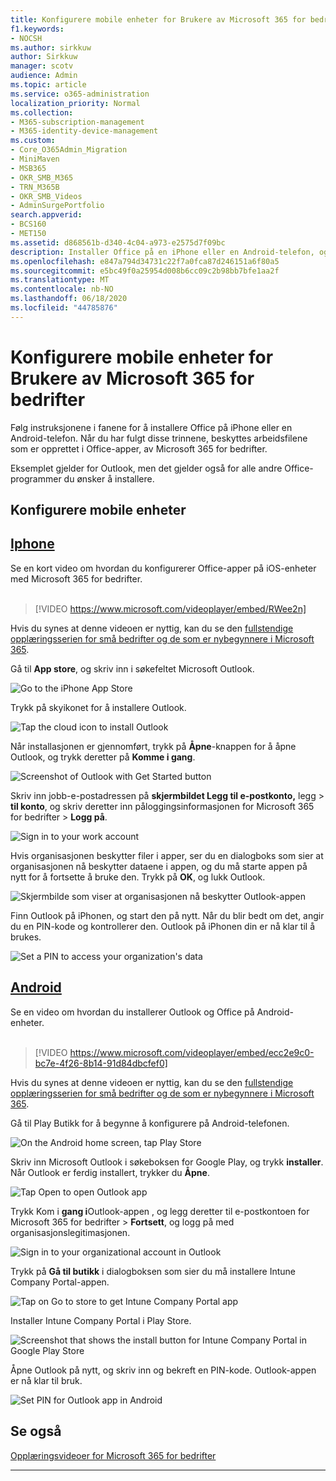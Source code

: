 ```yaml
---
title: Konfigurere mobile enheter for Brukere av Microsoft 365 for bedrifter
f1.keywords:
- NOCSH
ms.author: sirkkuw
author: Sirkkuw
manager: scotv
audience: Admin
ms.topic: article
ms.service: o365-administration
localization_priority: Normal
ms.collection:
- M365-subscription-management
- M365-identity-device-management
ms.custom:
- Core_O365Admin_Migration
- MiniMaven
- MSB365
- OKR_SMB_M365
- TRN_M365B
- OKR_SMB_Videos
- AdminSurgePortfolio
search.appverid:
- BCS160
- MET150
ms.assetid: d868561b-d340-4c04-a973-e2575d7f09bc
description: Installer Office på en iPhone eller en Android-telefon, og arbeidsfilene dine i Office-apper beskyttes av Microsoft 365 for bedrifter.
ms.openlocfilehash: e847a794d34731c22f7a0fca87d246151a6f80a5
ms.sourcegitcommit: e5bc49f0a25954d008b6cc09c2b98bb7bfe1aa2f
ms.translationtype: MT
ms.contentlocale: nb-NO
ms.lasthandoff: 06/18/2020
ms.locfileid: "44785876"
---
```

# <a name="set-up-mobile-devices-for-microsoft-365-for-business-users"></a>Konfigurere mobile enheter for Brukere av Microsoft 365 for bedrifter

Følg instruksjonene i fanene for å installere Office på iPhone eller en Android-telefon. Når du har fulgt disse trinnene, beskyttes arbeidsfilene som er opprettet i Office-apper, av Microsoft 365 for bedrifter.

Eksemplet gjelder for Outlook, men det gjelder også for alle andre Office-programmer du ønsker å installere.
  
## <a name="set-up-mobile-devices"></a>Konfigurere mobile enheter

## <a name="iphone"></a>[Iphone](#tab/iPhone)
  
Se en kort video om hvordan du konfigurerer Office-apper på iOS-enheter med Microsoft 365 for bedrifter.<br><br>

> [!VIDEO https://www.microsoft.com/videoplayer/embed/RWee2n] 

Hvis du synes at denne videoen er nyttig, kan du se den [fullstendige opplæringsserien for små bedrifter og de som er nybegynnere i Microsoft 365](https://support.microsoft.com/office/6ab4bbcd-79cf-4000-a0bd-d42ce4d12816).

Gå til **App store**, og skriv inn i søkefeltet Microsoft Outlook.
  
![Go to the iPhone App Store](../media/886913de-76e5-4883-8ed0-4eb3ec06188f.png)
  
Trykk på skyikonet for å installere Outlook.
  
![Tap the cloud icon to install Outlook](../media/665e1620-948a-4ab8-b914-dca49530142c.png)
  
Når installasjonen er gjennomført, trykk på **Åpne**-knappen for å åpne Outlook, og trykk deretter på **Komme i gang**.
  
![Screenshot of Outlook with Get Started button](../media/005bedec-ae50-4d75-b3bb-e7cef9e2561c.png)
  
Skriv inn jobb-e-postadressen på **skjermbildet Legg til e-postkonto,** legg \> **til konto**, og skriv deretter inn påloggingsinformasjonen for Microsoft 365 for bedrifter \> **Logg på**.
  
![Sign in to your work account](../media/3cef1fb5-7bec-4d3d-8542-872b731ce19f.png)
  
Hvis organisasjonen beskytter filer i apper, ser du en dialogboks som sier at organisasjonen nå beskytter dataene i appen, og du må starte appen på nytt for å fortsette å bruke den. Trykk på **OK**, og lukk Outlook. 
  
![Skjermbilde som viser at organisasjonen nå beskytter Outlook-appen](../media/fb4c1c84-b1e9-42e1-8070-c13dcf79fb09.png)
  
Finn Outlook på iPhonen, og start den på nytt. Når du blir bedt om det, angir du en PIN-kode og kontrollerer den. Outlook på iPhonen din er nå klar til å brukes.
  
![Set a PIN to access your organization's data](../media/64f2630b-3164-47a4-9dd6-ca0c29ed5fb3.png)
  
## <a name="android"></a>[Android](#tab/Android)
  
Se en video om hvordan du installerer Outlook og Office på Android-enheter.<br><br>

> [!VIDEO https://www.microsoft.com/videoplayer/embed/ecc2e9c0-bc7e-4f26-8b14-91d84dbcfef0] 

Hvis du synes at denne videoen er nyttig, kan du se den [fullstendige opplæringsserien for små bedrifter og de som er nybegynnere i Microsoft 365](https://support.microsoft.com/office/6ab4bbcd-79cf-4000-a0bd-d42ce4d12816).

Gå til Play Butikk for å begynne å konfigurere på Android-telefonen.
  
![On the Android home screen, tap Play Store](../media/93df88e7-c778-40e1-b35e-868ca6e97f6c.png)
  
Skriv inn Microsoft Outlook i søkeboksen for Google Play, og trykk **installer**. Når Outlook er ferdig installert, trykker du **Åpne**.
  
![Tap Open to open Outlook app](../media/8b4c5937-8875-4b5a-a5b6-b8c6c9cd6240.png)
  
Trykk Kom i **gang i**Outlook-appen , og legg deretter til e-postkontoen for Microsoft 365 for bedrifter \> **Fortsett**, og logg på med organisasjonslegitimasjonen.
  
![Sign in to your organizational account in Outlook](../media/18f67c66-4bab-4b99-94bd-080839312e29.png)
  
Trykk på **Gå til butikk** i dialogboksen som sier du må installere Intune Company Portal-appen.
  
![Tap on Go to store to get Intune Company Portal app](../media/a702d712-5622-45dd-a511-b1adaee63071.png)
  
Installer Intune Company Portal i Play Store.
  
![Screenshot that shows the install button for Intune Company Portal in Google Play Store](../media/5e0408f2-3f37-44dd-80ed-13ca2ac6df0c.png)
  
Åpne Outlook på nytt, og skriv inn og bekreft en PIN-kode. Outlook-appen er nå klar til bruk.
  
![Set  PIN for Outlook app in Android](../media/edb91afb-f1ed-451a-bc6b-8ccba664e055.png)

## <a name="see-also"></a>Se også

[Opplæringsvideoer for Microsoft 365 for bedrifter](https://support.microsoft.com/office/6ab4bbcd-79cf-4000-a0bd-d42ce4d12816)

---
